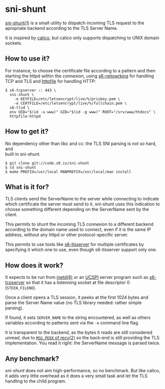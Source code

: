 sni-shunt
=========
[sni-shunt(1)](//code.z0.is/man/sni-shunt.1/) is a small utility to
dispatch incoming TLS request to the apropriate backend according to the TLS
Server Name.

It is inspired by [calico](https://git.causal.agency/pounce/about/calico.1),
but calico only supports dispatching to UNIX domain sockets.

How to use it?
--------------
For instance, to choose the certificate file according to a pattern and then
starting the httpd within the connexion, using [s6-netowrking][s6] for handling
TCP and TLS and [httpfile][ht] for handling HTTP:

```
$ s6-tcpserver :: 443 \
  sni-shunt \
    -e KEYFILE=/etc/letsencrypt/live/%/privkey.pem \
    -e CERTFILE=/etc/letsencrypt/live/%/fullchain.pem \
  s6-tlsd \
  env UID="$(id -u www)" GID="$(id -g www)" ROOT="/srv/www/htdocs" \
  httpfile-httpd
```

[s6]: https://skarnet.org/software/s6-networking/
[ht]: https://mojzis.com/software/httpfile/

How to get it?
--------------
No dependency other than libc and cc: the TLS SNI parsing is not so hard, and  
built in sni-shunt. 

```
$ git clone git://code.z0.is/sni-shunt
$ cd sni-shunt
$ make PREFIX=/usr/local MANPREFIX=/usr/local/man install
```

What is it for?
---------------
TLS clients send the ServerName to the server while connecting to indicate
which certificate the server must send to it. sni-shunt uses this indication
to choose something different depending on the ServerName sent by the client.

This permits to shunt the incoming TLS connexion to a different backend 
according to the domain name used to connect, even if it is the same IP 
address, without any httpd or other protocol-specific server.

This permits to use tools like [s6-tlsserver]() for multiple certificates by 
specifying it which one to use, even though s6-tlsserver support only one.

How does it work?
-----------------
It expects to be run from [inetd(8)](https://en.wikipedia.org/wiki/Inetd)
or an [UCSPI](https://cr.yp.to/proto/ucspi.txt) server program such as
[s6-tcpserver](https://skarnet.org/software/s6-networking/s6-tcpserver.html)
so that it has a listenning socket at file descriptor 0 (`STDIN_FILENO`).

Once a client opens a TLS session, it peeks at the first 1024 bytes and parse
the Server Name value (no TLS library needed: rather simple parsing).

If found, it sets `SERVER_NAME` to the string encountered, as well as
others variables according to patterns sent via the `-e` command line flag.

It is transparent to the backend, as the bytes it reads are still considered
unread, due to [`MSG_PEEK` of recv(2)](http://man.openbsd.org/recv.2#MSG_PEEK)
so the back-end is still providing the TLS implementation. You read it right:
the ServerName message is parsed twice.

Any benchmark?
--------------
*sni-shunt* does not aim high-performance, so no benchmark.  But like calico,
it adds very little overhead as it does a very small task and let the TLS
handling to the child program.

